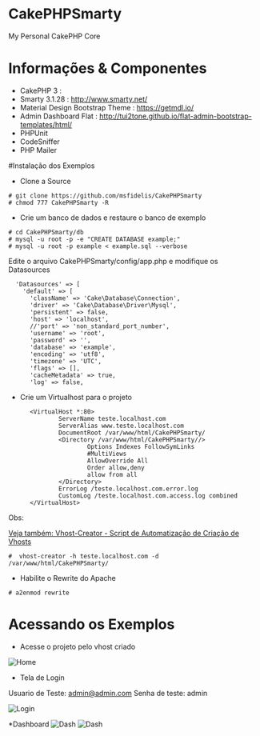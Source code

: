 # CakePHPSmarty
My Personal CakePHP Core 

# Informações & Componentes

* CakePHP 3 : 
* Smarty 3.1.28 : http://www.smarty.net/
* Material Design Bootstrap Theme : https://getmdl.io/
* Admin Dashboard Flat : http://tui2tone.github.io/flat-admin-bootstrap-templates/html/
* PHPUnit
* CodeSniffer
* PHP Mailer


#Instalação dos Exemplos

* Clone a Source

```
# git clone https://github.com/msfidelis/CakePHPSmarty
# chmod 777 CakePHPSmarty -R
```


* Crie um banco de dados e restaure o banco de exemplo
``` 
# cd CakePHPSmarty/db 
# mysql -u root -p -e "CREATE DATABASE example;"
# mysql -u root -p example < example.sql --verbose 

```

Edite o arquivo CakePHPSmarty/config/app.php e modifique os Datasources

```
  'Datasources' => [
    'default' => [
      'className' => 'Cake\Database\Connection',
      'driver' => 'Cake\Database\Driver\Mysql',
      'persistent' => false,
      'host' => 'localhost',
      //'port' => 'non_standard_port_number',
      'username' => 'root',
      'password' => '',
      'database' => 'example',
      'encoding' => 'utf8',
      'timezone' => 'UTC',
      'flags' => [],
      'cacheMetadata' => true,
      'log' => false,
```

* Crie um Virtualhost para o projeto 

```
      <VirtualHost *:80>
              ServerName teste.localhost.com
              ServerAlias www.teste.localhost.com
              DocumentRoot /var/www/html/CakePHPSmarty/
              <Directory /var/www/html/CakePHPSmarty//>
                      Options Indexes FollowSymLinks
                      #MultiViews
                      AllowOverride All
                      Order allow,deny
                      allow from all
              </Directory>
              ErrorLog /teste.localhost.com.error.log
              CustomLog /teste.localhost.com.access.log combined
      </VirtualHost>

```
Obs:

[Veja também: Vhost-Creator - Script de Automatização de Criação de Vhosts](https://github.com/msfidelis/VHostCreator)
```
#  vhost-creator -h teste.localhost.com -d /var/www/html/CakePHPSmarty/
```

* Habilite o Rewrite do Apache

```
# a2enmod rewrite
```

# Acessando os Exemplos

* Acesse o projeto pelo vhost criado 

![Home](http://i.imgur.com/SxFbo80.png)

* Tela de Login 

Usuario de Teste: admin@admin.com
Senha de teste: admin

![Login](http://i.imgur.com/FWkyf4c.png)

*Dashboard
![Dash](http://i.imgur.com/Jb0O22X.png)
![Dash](http://i.imgur.com/E6pjrb6.png)

